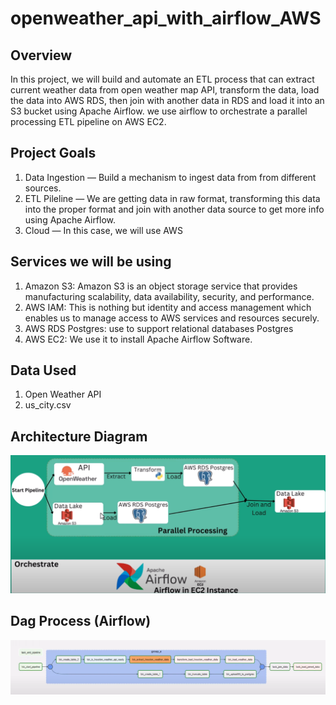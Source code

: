 # openweather_api_with_airflow_AWS

## Overview
In this project, we will build and automate an ETL process that can extract current weather data from open weather map API, transform the data, load the data into AWS RDS, then join with another data in RDS and load it into an S3 bucket using Apache Airflow.
we use airflow to orchestrate a parallel processing ETL pipeline on AWS EC2.
## Project Goals
1. Data Ingestion — Build a mechanism to ingest data from from different sources.
2. ETL Pileline — We are getting data in raw format, transforming this data into the proper format and join with another data source to get more info using  Apache Airflow.
3. Cloud — In this case, we will use AWS

## Services we will be using
1. Amazon S3: Amazon S3 is an object storage service that provides manufacturing scalability, data availability, security, and performance.
2. AWS IAM: This is nothing but identity and access management which enables us to manage access to AWS services and resources securely.
3. AWS RDS Postgres: use to support relational databases Postgres
4. AWS EC2: We use it to install Apache Airflow Software.
## Data Used
1. Open Weather API
2. us_city.csv

## Architecture Diagram

<img src="architecture_.png">

## Dag Process (Airflow)

<img src="dagProcess.png">
